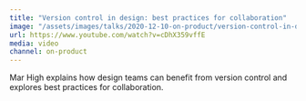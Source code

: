 ```yaml
---
title: "Version control in design: best practices for collaboration"
image: "/assets/images/talks/2020-12-10-on-product/version-control-in-design.jpg"
url: https://www.youtube.com/watch?v=cDhX359vffE
media: video
channel: on-product
---
```


Mar High explains how design teams can benefit from version control and explores
best practices for collaboration.
